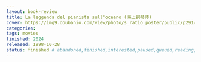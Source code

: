 ```yaml
---
layout: book-review
title: La leggenda del pianista sull'oceano (海上钢琴师)
cover: https://img9.doubanio.com/view/photo/s_ratio_poster/public/p2914698334.webp
categories: 
tags: movies
finished: 2024
released: 1998-10-28
status: finished # abandoned,finished,interested,paused,queued,reading,reread
---
```

